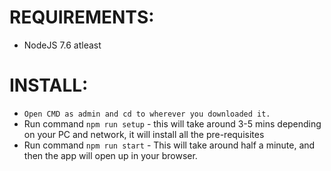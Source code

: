 # REQUIREMENTS:

* NodeJS 7.6 atleast


# INSTALL:

* `Open CMD as admin and cd to wherever you downloaded it.`
* Run command `npm run setup` - this will take around 3-5 mins depending on your PC and network, it will install all the pre-requisites
* Run command `npm run start` - This will take around half a minute, and then the app will open up in your browser.

